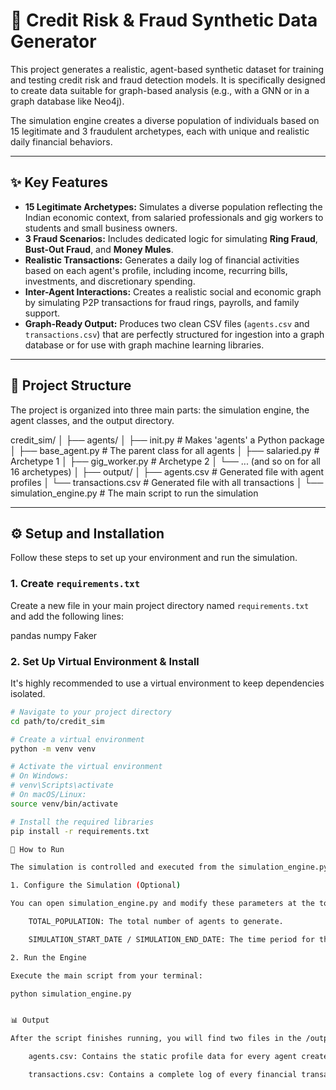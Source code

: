 # 🏦 Credit Risk & Fraud Synthetic Data Generator

This project generates a realistic, agent-based synthetic dataset for training and testing credit risk and fraud detection models. It is specifically designed to create data suitable for graph-based analysis (e.g., with a GNN or in a graph database like Neo4j).

The simulation engine creates a diverse population of individuals based on 15 legitimate and 3 fraudulent archetypes, each with unique and realistic daily financial behaviors.

---
## ✨ Key Features

* **15 Legitimate Archetypes:** Simulates a diverse population reflecting the Indian economic context, from salaried professionals and gig workers to students and small business owners.
* **3 Fraud Scenarios:** Includes dedicated logic for simulating **Ring Fraud**, **Bust-Out Fraud**, and **Money Mules**.
* **Realistic Transactions:** Generates a daily log of financial activities based on each agent's profile, including income, recurring bills, investments, and discretionary spending.
* **Inter-Agent Interactions:** Creates a realistic social and economic graph by simulating P2P transactions for fraud rings, payrolls, and family support.
* **Graph-Ready Output:** Produces two clean CSV files (`agents.csv` and `transactions.csv`) that are perfectly structured for ingestion into a graph database or for use with graph machine learning libraries.

---
## 📂 Project Structure

The project is organized into three main parts: the simulation engine, the agent classes, and the output directory.

credit_sim/
│
├── agents/
│ ├── init.py # Makes 'agents' a Python package
│ ├── base_agent.py # The parent class for all agents
│ ├── salaried.py # Archetype 1
│ ├── gig_worker.py # Archetype 2
│ └── ... (and so on for all 16 archetypes)
│
├── output/
│ ├── agents.csv # Generated file with agent profiles
│ └── transactions.csv # Generated file with all transactions
│
└── simulation_engine.py # The main script to run the simulation

---
## ⚙️ Setup and Installation

Follow these steps to set up your environment and run the simulation.

### 1. Create `requirements.txt`
Create a new file in your main project directory named `requirements.txt` and add the following lines:

pandas
numpy
Faker


### 2. Set Up Virtual Environment & Install
It's highly recommended to use a virtual environment to keep dependencies isolated.

```bash
# Navigate to your project directory
cd path/to/credit_sim

# Create a virtual environment
python -m venv venv

# Activate the virtual environment
# On Windows:
# venv\Scripts\activate
# On macOS/Linux:
source venv/bin/activate

# Install the required libraries
pip install -r requirements.txt

🚀 How to Run

The simulation is controlled and executed from the simulation_engine.py script.

1. Configure the Simulation (Optional)

You can open simulation_engine.py and modify these parameters at the top of the file:

    TOTAL_POPULATION: The total number of agents to generate.

    SIMULATION_START_DATE / SIMULATION_END_DATE: The time period for the transaction history.

2. Run the Engine

Execute the main script from your terminal:

python simulation_engine.py


📊 Output

After the script finishes running, you will find two files in the /output/ directory:

    agents.csv: Contains the static profile data for every agent created. Each row is an agent, and each column is a feature (e.g., risk_profile, employment_status, device_consistency_score). This file is your node feature set.

    transactions.csv: Contains a complete log of every financial transaction that occurred during the simulation. This file provides the data to create the edges in your graph (e.g., [:SENT_MONEY_TO]).